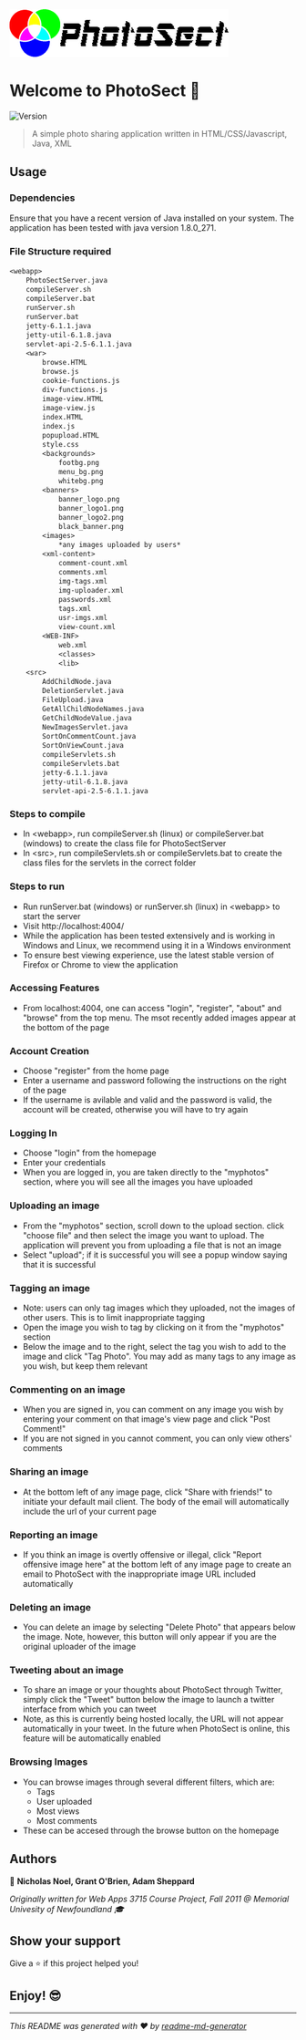 ![banner](ps_logo.png)
# Welcome to PhotoSect 👋
![Version](https://img.shields.io/badge/version-1.00.00-blue.svg?cacheSeconds=2592000)

> A simple photo sharing application written in HTML/CSS/Javascript, Java, XML

## Usage

### Dependencies
Ensure that you have a recent version of Java installed on your system. The application has been tested with java version 1.8.0_271.

### File Structure required
```
<webapp>
	PhotoSectServer.java
	compileServer.sh
	compileServer.bat
	runServer.sh
	runServer.bat
	jetty-6.1.1.java
	jetty-util-6.1.8.java
	servlet-api-2.5-6.1.1.java
	<war>
		browse.HTML
		browse.js
		cookie-functions.js
		div-functions.js
		image-view.HTML
		image-view.js
		index.HTML
		index.js
		popupload.HTML
		style.css
		<backgrounds>
			footbg.png
			menu_bg.png
			whitebg.png
		<banners>
			banner_logo.png
			banner_logo1.png
			banner_logo2.png
			black_banner.png
		<images>
			*any images uploaded by users*
		<xml-content>
			comment-count.xml
			comments.xml
			img-tags.xml
			img-uploader.xml
			passwords.xml
			tags.xml
			usr-imgs.xml
			view-count.xml
		<WEB-INF>
			web.xml
			<classes>
			<lib>
	<src>
		AddChildNode.java
		DeletionServlet.java
		FileUpload.java
		GetAllChildNodeNames.java
		GetChildNodeValue.java
		NewImagesServlet.java
		SortOnCommentCount.java
		SortOnViewCount.java
		compileServlets.sh
		compileServlets.bat
		jetty-6.1.1.java
		jetty-util-6.1.8.java
		servlet-api-2.5-6.1.1.java
```
	
### Steps to compile
- In \<webapp\>, run compileServer.sh (linux) or compileServer.bat (windows) to create the class file for PhotoSectServer
- In \<src\>, run compileServlets.sh or compileServlets.bat to create the class files for the servlets in the correct folder

### Steps to run
- Run runServer.bat (windows) or runServer.sh (linux) in \<webapp\> to start the server
- Visit http://localhost:4004/
- While the application has been tested extensively and is working in Windows and Linux, we recommend using it in a Windows environment
- To ensure best viewing experience, use the latest stable version of Firefox or Chrome to view the application 

### Accessing Features
- From localhost:4004, one can access "login", "register", "about" and "browse" from the top menu. The msot recently added images appear at the bottom of the page
	
### Account Creation
- Choose "register" from the home page
- Enter a username and password following the instructions on the right of the page
- If the username is avilable and valid and the password is valid, the account will be created, otherwise you will have to try again
	
### Logging In
- Choose "login" from the homepage
- Enter your credentials
- When you are logged in, you are taken directly to the "myphotos" section, where you will see all the images you have uploaded

### Uploading an image
- From the "myphotos" section, scroll down to the upload section. click "choose file" and then select the image you want to upload. The application will	prevent you from uploading a file that is not an image
- Select "upload"; if it is successful you will see a popup window saying that it is successful

### Tagging an image
- Note: users can only tag images which they uploaded, not the images of other users. This is to limit inappropriate tagging
- Open the image you wish to tag by clicking on it from the "myphotos" section
- Below the image and to the right, select the tag you wish to add to the image and click "Tag Photo". You may add as many tags to any image as you wish, but keep them relevant

### Commenting on an image
- When you are signed in, you can comment on any image you wish by entering your comment on that image's view page and click "Post Comment!"
- If you are not signed in you cannot comment, you can only view others' comments
	
### Sharing an image
- At the bottom left of any image page, click "Share with friends!" to initiate your default mail client. The body of the email will automatically include the url of your current page
	
### Reporting an image
- If you think an image is overtly offensive or illegal, click "Report offensive image here" at the bottom left of any image page to create an email to PhotoSect with the inappropriate image URL included automatically
	
### Deleting an image
- You can delete an image by selecting "Delete Photo" that appears below the image. Note, however, this button will only appear if you are the original uploader of the image
	
### Tweeting about an image
- To share an image or your thoughts about PhotoSect through Twitter, simply click the "Tweet" button below the image to launch a twitter interface from which you can tweet
- Note, as this is currently being hosted locally, the URL will not appear automatically in your tweet. In the future when PhotoSect is online, this feature will be automatically enabled

### Browsing Images
- You can browse images through several different filters, which are:
  - Tags
  - User uploaded
  - Most views
  - Most comments
- These can be accesed through the browse button on the homepage

## Authors

👤 **Nicholas Noel, Grant O'Brien, Adam Sheppard**

*Originally written for Web Apps 3715 Course Project, Fall 2011 @ Memorial Univesity of Newfoundland 🎓*

## Show your support

Give a ⭐️ if this project helped you!

## Enjoy! 😎

***
_This README was generated with ❤️ by [readme-md-generator](https://github.com/kefranabg/readme-md-generator)_